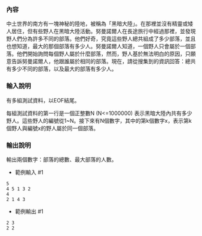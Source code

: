 ### 內容
中土世界的南方有一塊神秘的陸地，被稱為「黑暗大陸」。在那裡並沒有精靈或矮人居住，但有些野人在黑暗大陸活動。努曼諾爾人在長途旅行中經過那裡，並發現野人們分為許多不同的部落。他們好奇，究竟這些野人總共組成了多少部落，並且也想知道，最大的那個部落有多少人。努曼諾爾人知道，一個野人只會屬於一個部落。他們開始詢問每個野人屬於什麼部落，然而，野人基於無法明白的原因，只願意告訴努曼諾爾人，他跟誰屬於相同的部落。現在，請從搜集到的資訊回答：總共有多少不同的部落，以及最大的部落有多少人。

### 輸入說明
有多組測試資料，以EOF結尾。

每組測試資料的第一行是一個正整數N (N<=1000000) 表示黑暗大陸內共有多少野人。這些野人的編號從1~N。接下來有N個數字，其中的第k個數字x，表示第k個野人與編號x的野人屬於同一個部落。

### 輸出說明
輸出兩個數字：部落的總數、最大部落的人數。

- 範例輸入 #1
```
5
4 5 1 3 2
4
2 1 4 3
```

- 範例輸出 #1
```
2 3
2 2
```